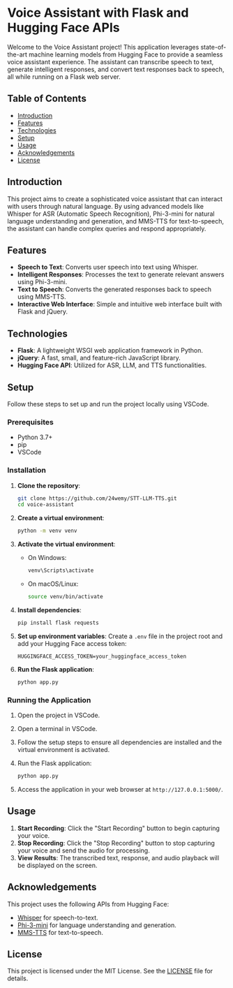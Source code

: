 # Voice Assistant with Flask and Hugging Face APIs

Welcome to the Voice Assistant project! This application leverages state-of-the-art machine learning models from Hugging Face to provide a seamless voice assistant experience. The assistant can transcribe speech to text, generate intelligent responses, and convert text responses back to speech, all while running on a Flask web server.

## Table of Contents

- [Introduction](#introduction)
- [Features](#features)
- [Technologies](#technologies)
- [Setup](#setup)
- [Usage](#usage)
- [Acknowledgements](#acknowledgements)
- [License](#license)

## Introduction

This project aims to create a sophisticated voice assistant that can interact with users through natural language. By using advanced models like Whisper for ASR (Automatic Speech Recognition), Phi-3-mini for natural language understanding and generation, and MMS-TTS for text-to-speech, the assistant can handle complex queries and respond appropriately.

## Features

- **Speech to Text**: Converts user speech into text using Whisper.
- **Intelligent Responses**: Processes the text to generate relevant answers using Phi-3-mini.
- **Text to Speech**: Converts the generated responses back to speech using MMS-TTS.
- **Interactive Web Interface**: Simple and intuitive web interface built with Flask and jQuery.

## Technologies

- **Flask**: A lightweight WSGI web application framework in Python.
- **jQuery**: A fast, small, and feature-rich JavaScript library.
- **Hugging Face API**: Utilized for ASR, LLM, and TTS functionalities.

## Setup

Follow these steps to set up and run the project locally using VSCode.

### Prerequisites

- Python 3.7+
- pip
- VSCode

### Installation

1. **Clone the repository**:
    ```bash
    git clone https://github.com/24wemy/STT-LLM-TTS.git
    cd voice-assistant
    ```

2. **Create a virtual environment**:
    ```bash
    python -m venv venv
    ```

3. **Activate the virtual environment**:
    - On Windows:
        ```bash
        venv\Scripts\activate
        ```
    - On macOS/Linux:
        ```bash
        source venv/bin/activate
        ```

4. **Install dependencies**:
    ```bash
    pip install flask requests
    ```

5. **Set up environment variables**:
    Create a `.env` file in the project root and add your Hugging Face access token:
    ```env
    HUGGINGFACE_ACCESS_TOKEN=your_huggingface_access_token
    ```

6. **Run the Flask application**:
    ```bash
    python app.py
    ```

### Running the Application

1. Open the project in VSCode.
2. Open a terminal in VSCode.
3. Follow the setup steps to ensure all dependencies are installed and the virtual environment is activated.
4. Run the Flask application:
    ```bash
    python app.py
    ```

5. Access the application in your web browser at `http://127.0.0.1:5000/`.

## Usage

1. **Start Recording**: Click the "Start Recording" button to begin capturing your voice.
2. **Stop Recording**: Click the "Stop Recording" button to stop capturing your voice and send the audio for processing.
3. **View Results**: The transcribed text, response, and audio playback will be displayed on the screen.

## Acknowledgements

This project uses the following APIs from Hugging Face:
- [Whisper](https://huggingface.co/openai/whisper-small) for speech-to-text.
- [Phi-3-mini](https://huggingface.co/microsoft/Phi-3-mini-4k-instruct) for language understanding and generation.
- [MMS-TTS](https://huggingface.co/facebook/mms-tts-ind) for text-to-speech.

## License

This project is licensed under the MIT License. See the [LICENSE](LICENSE) file for details.
